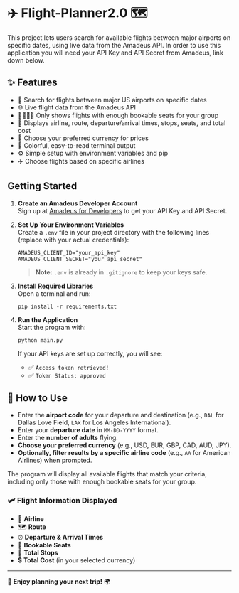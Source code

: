# ✈️ Flight-Planner2.0 🗺️

This project lets users search for available flights between major airports on specific dates, using live data from the Amadeus API. In order to use this application you will need your API Key and API Secret from Amadeus, link down below.

## ✨ Features

- 🔎 Search for flights between major US airports on specific dates
- 🌐 Live flight data from the Amadeus API
- 👨‍👩‍👧‍👦 Only shows flights with enough bookable seats for your group
- 🛫 Displays airline, route, departure/arrival times, stops, seats, and total cost
- 💱 Choose your preferred currency for prices
- 🎨 Colorful, easy-to-read terminal output
- ⚙️ Simple setup with environment variables and pip
- ✈️ Choose flights based on specific airlines

## Getting Started

1. **Create an Amadeus Developer Account**  
   Sign up at [Amadeus for Developers](https://developers.amadeus.com/) to get your API Key and API Secret.

2. **Set Up Your Environment Variables**  
   Create a `.env` file in your project directory with the following lines (replace with your actual credentials):
   ```
   AMADEUS_CLIENT_ID="your_api_key"
   AMADEUS_CLIENT_SECRET="your_api_secret"
   ```
   > **Note:** `.env` is already in `.gitignore` to keep your keys safe.

3. **Install Required Libraries**  
   Open a terminal and run:
   ```
   pip install -r requirements.txt
   ```

4. **Run the Application**  
   Start the program with:
   ```
   python main.py
   ```
   If your API keys are set up correctly, you will see:
   - ✅ `Access token retrieved!`
   - ✅ `Token Status: approved`

## 📝 How to Use

- Enter the **airport code** for your departure and destination (e.g., `DAL` for Dallas Love Field, `LAX` for Los Angeles International).
- Enter your **departure date** in `MM-DD-YYYY` format.
- Enter the **number of adults** flying.
- **Choose your preferred currency** (e.g., USD, EUR, GBP, CAD, AUD, JPY).
- **Optionally, filter results by a specific airline code** (e.g., `AA` for American Airlines) when prompted.

The program will display all available flights that match your criteria, including only those with enough bookable seats for your group.

### 🛩️ Flight Information Displayed

- 🏢 **Airline**
- 🗺️ **Route**
- ⏰ **Departure & Arrival Times**
- 💺 **Bookable Seats**
- 🔁 **Total Stops**
- 💲 **Total Cost** (in your selected currency)

---

🎉 **Enjoy planning your next trip!** 🌍